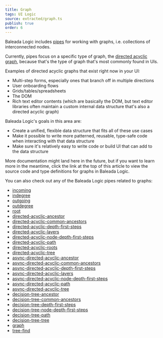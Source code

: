 ```yaml
---
title: Graph
tags: UI Logic
source: extracted/graph.ts
publish: true
order: 6
---
```


Baleada Logic includes [pipes](/docs/logic/pipes-overview) for working with graphs, i.e. collections of interconnected nodes.

Currently, pipes focus on a specific type of graph, the [directed acyclic graph](https://en.wikipedia.org/wiki/Directed_acyclic_graph), because that's the type of graph that's most commonly found in UIs.

Examples of directed acyclic graphs that exist right now in your UI:
- Multi-step forms, especially ones that branch off in multiple directions
- User onboarding flows
- Grids/tables/spreadsheets
- The DOM
- Rich text editor contents (which are basically the DOM, but text editor libraries often maintain a custom internal data structure that's also a directed acyclic graph)

Baleada Logic's goals in this area are:
- Create a unified, flexible data structure that fits all of these use cases
- Make it possible to write more patterned, reusable, type-safe code when interacting with that data structure
- Make sure it's relatively easy to write code or build UI that can add to the data structure

More documentation might land here in the future, but if you want to learn more in the meantime, click the link at the top of this article to view the source code and type definitions for graphs in Baleada Logic.

You can also check out any of the Baleada Logic pipes related to graphs:
- [incoming](/docs/logic/pipes/incoming)
- [indegree](/docs/logic/pipes/indegree)
- [outgoing](/docs/logic/pipes/outgoing)
- [outdegree](/docs/logic/pipes/outdegree)
- [root](/docs/logic/pipes/root)
- [directed-acyclic-ancestor](/docs/logic/pipes/directed-acyclic-ancestor)
- [directed-acyclic-common-ancestors](/docs/logic/pipes/directed-acyclic-common-ancestors)
- [directed-acyclic-depth-first-steps](/docs/logic/pipes/directed-acyclic-depth-first-steps)
- [directed-acyclic-layers](/docs/logic/pipes/directed-acyclic-layers)
- [directed-acyclic-node-depth-first-steps](/docs/logic/pipes/directed-acyclic-node-depth-first-steps)
- [directed-acyclic-path](/docs/logic/pipes/directed-acyclic-path)
- [directed-acyclic-roots](/docs/logic/pipes/directed-acyclic-roots)
- [directed-acyclic-tree](/docs/logic/pipes/directed-acyclic-tree)
- [async-directed-acyclic-ancestor](/docs/logic/pipes/async-directed-acyclic-ancestor)
- [async-directed-acyclic-common-ancestors](/docs/logic/pipes/async-directed-acyclic-common-ancestors)
- [async-directed-acyclic-depth-first-steps](/docs/logic/pipes/async-directed-acyclic-depth-first-steps)
- [async-directed-acyclic-layers](/docs/logic/pipes/async-directed-acyclic-layers)
- [async-directed-acyclic-node-depth-first-steps](/docs/logic/pipes/async-directed-acyclic-node-depth-first-steps)
- [async-directed-acyclic-path](/docs/logic/pipes/async-directed-acyclic-path)
- [async-directed-acyclic-tree](/docs/logic/pipes/async-directed-acyclic-tree)
- [decision-tree-ancestor](/docs/logic/pipes/decision-tree-ancestor)
- [decision-tree-common-ancestors](/docs/logic/pipes/decision-tree-common-ancestors)
- [decision-tree-depth-first-steps](/docs/logic/pipes/decision-tree-depth-first-steps)
- [decision-tree-node-depth-first-steps](/docs/logic/pipes/decision-tree-node-depth-first-steps)
- [decision-tree-path](/docs/logic/pipes/decision-tree-path)
- [decision-tree-tree](/docs/logic/pipes/decision-tree-tree)
- [graph](/docs/logic/pipes/graph)
- [tree-find](/docs/logic/pipes/tree-find)
